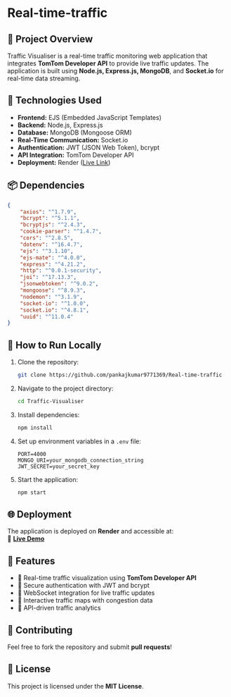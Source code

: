 # Real-time-traffic

## 🚀 Project Overview
Traffic Visualiser is a real-time traffic monitoring web application that integrates **TomTom Developer API** to provide live traffic updates. The application is built using **Node.js, Express.js, MongoDB**, and **Socket.io** for real-time data streaming.

## 🔧 Technologies Used
- **Frontend:** EJS (Embedded JavaScript Templates)
- **Backend:** Node.js, Express.js
- **Database:** MongoDB (Mongoose ORM)
- **Real-Time Communication:** Socket.io
- **Authentication:** JWT (JSON Web Token), bcrypt
- **API Integration:** TomTom Developer API
- **Deployment:** Render ([Live Link](https://real-time-traffic.onrender.com))

## 📦 Dependencies
```json
{
    "axios": "^1.7.9",
    "bcrypt": "^5.1.1",
    "bcryptjs": "^2.4.3",
    "cookie-parser": "^1.4.7",
    "cors": "^2.8.5",
    "dotenv": "^16.4.7",
    "ejs": "^3.1.10",
    "ejs-mate": "^4.0.0",
    "express": "^4.21.2",
    "http": "^0.0.1-security",
    "joi": "^17.13.3",
    "jsonwebtoken": "^9.0.2",
    "mongoose": "^8.9.3",
    "nodemon": "^3.1.9",
    "socket-io": "^1.0.0",
    "socket.io": "^4.8.1",
    "uuid": "^11.0.4"
}
```

## 🚀 How to Run Locally
1. Clone the repository:
   ```sh
   git clone https://github.com/pankajkumar9771369/Real-time-traffic
   ```
2. Navigate to the project directory:
   ```sh
   cd Traffic-Visualiser
   ```
3. Install dependencies:
   ```sh
   npm install
   ```
4. Set up environment variables in a `.env` file:
   ```env
   PORT=4000
   MONGO_URI=your_mongodb_connection_string
   JWT_SECRET=your_secret_key
   ```
5. Start the application:
   ```sh
   npm start
   ```

## 🌐 Deployment
The application is deployed on **Render** and accessible at:  
🔗 **[Live Demo](https://real-time-traffic.onrender.com)**

## 📌 Features
- 🚦 Real-time traffic visualization using **TomTom Developer API**
- 🔐 Secure authentication with JWT and bcrypt
- 🔄 WebSocket integration for live traffic updates
- 📍 Interactive traffic maps with congestion data
- 📡 API-driven traffic analytics

## 🤝 Contributing
Feel free to fork the repository and submit **pull requests**!

## 📜 License
This project is licensed under the **MIT License**.


